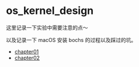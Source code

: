 # os_kernel_design

这里记录一下实验中需要注意的点～

以及记录一下 macOS 安装 bochs 的过程以及踩过的坑。

- [chapter01](./code/chapter01/chapter01.md)
- [chapter02](./code/chapter01/chapter02.md)